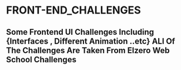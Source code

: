 # FRONT-END_CHALLENGES
## Some Frontend UI Challenges Including {Interfaces , Different Animation ..etc} ALl Of The Challenges Are Taken From  Elzero Web School Challenges
